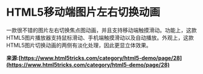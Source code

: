 # HTML5移动端图片左右切换动画

一款很不错的图片左右切换焦点图动画，并且支持移动端触摸滑动。功能上，这款HTML5图片播放器支持鼠标滑动、手机端触摸滑动以及自动播放。外观上，这款HTML5图片切换动画的两侧有淡化处理，因此更显立体效果。

**来源:[https://www.html5tricks.com/category/html5-demo/page/28](https://www.html5tricks.com/category/html5-demo/page/28)**


